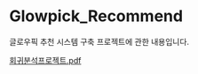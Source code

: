 # Glowpick_Recommend
글로우픽 추천 시스템 구축 프로젝트에 관한 내용입니다.

[회귀분석프로젝트.pdf](https://github.com/DS-Heejae/linear-regression-project-dacon/files/4731222/default.pdf)

